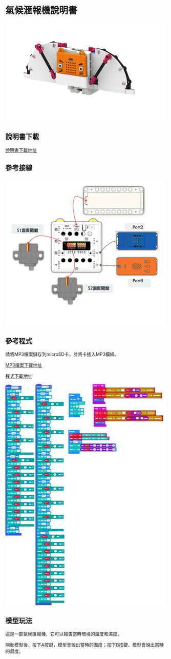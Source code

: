 # 氣候滙報機說明書

![](./instruction1/08_env.png)

## 說明書下載

[說明書下載地址]()

## 參考接線

![](./instruction1/08_envcon.png)

## 參考程式

請將MP3檔案儲存到microSD卡，並將卡插入MP3模組。

[MP3檔案下載地址]()

[程式下載地址]()

![](./instruction1/08_envcode.png)

## 模型玩法

這是一部氣候匯報機，它可以報告當時環境的溫度和濕度。

開動模型後，按下A按鍵，模型會說出當時的溫度；按下B按鍵，模型會說出當時的濕度。
